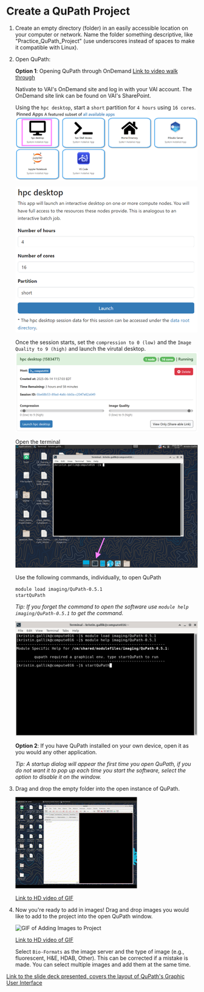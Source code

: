 # Create a QuPath Project
1. Create an empty directory (folder) in an easily accessible location on your computer or network. Name the folder something descriptive, like "Practice_QuPath_Project" (use underscores instead of spaces to make it compatible with Linux).
2. Open QuPath:

    **Option 1**: Opening QuPath through OnDemand
    [Link to video walk through](https://vanandelinstitute.sharepoint.com/:v:/s/optical/EfpUD6Mp1U1LpWS3P44X38wBOOi02MNeVR-qQpkoK-a7Cw?e=cy5SNH&nav=eyJyZWZlcnJhbEluZm8iOnsicmVmZXJyYWxBcHAiOiJTdHJlYW1XZWJBcHAiLCJyZWZlcnJhbFZpZXciOiJTaGFyZURpYWxvZy1MaW5rIiwicmVmZXJyYWxBcHBQbGF0Zm9ybSI6IldlYiIsInJlZmVycmFsTW9kZSI6InZpZXcifX0%3D)
    
    Nativate to VAI's OnDemand site and log in with your VAI account. The OnDemand site link can be found on VAI's SharePoint.

    Using the `hpc desktop`, start a `short` partition for `4 hours` using `16 cores`.
    ![Image of HPC OnDemand System](/Tutorials/Tutorial_Imgs/OnDemand_pic.png)

    ![Image of short partition settings](/Tutorials/Tutorial_Imgs/OnDemand_short_partition_pic.png)
    
    Once the session starts, set the `compression to 0 (low)` and the `Image Quality to 9 (high)` and launch the virutal desktop.
    ![Image of Virtual Desktop settings](/Tutorials/Tutorial_Imgs/OnDemand_desktop_settings_pic.png)

    Open the terminal
    ![Picture of Terminal window and app location](/Tutorials/Tutorial_Imgs/Terimal_pic.png)

    Use the following commands, individually, to open QuPath
    ```
    module load imaging/QuPath-0.5.1
    startQuPath
    ```
    *Tip: If you forget the command to open the software use `module help imaging/QuPath-0.5.1` to get the command.*

    ![Terminal Commands to Open QuPath](/Tutorials/Tutorial_Imgs/Terimal_Commands_pic.png)

    **Option 2**: If you have QuPath installed on your own device, open it as you would any other application.

    *Tip: A startup dialog will appear the first time you open QuPath, if you do not want it to pop up each time you start the software, select the option to disable it on the window.*


3. Drag and drop the empty folder into the open instance of QuPath.

    ![GIF of Creating a Project](/Tutorials/Tutorial_Imgs/Create_QuPath_Project-2.gif)

    [Link to HD video of GIF](https://vanandelinstitute-my.sharepoint.com/:v:/g/personal/kristin_gallik_vai_org/ERhK065VogdClsJmVZ3Ml-UBhhr9p4Hy_Aq2wNvSC_HsYQ?e=gfpV6W&nav=eyJyZWZlcnJhbEluZm8iOnsicmVmZXJyYWxBcHAiOiJTdHJlYW1XZWJBcHAiLCJyZWZlcnJhbFZpZXciOiJTaGFyZURpYWxvZy1MaW5rIiwicmVmZXJyYWxBcHBQbGF0Zm9ybSI6IldlYiIsInJlZmVycmFsTW9kZSI6InZpZXcifX0%3D)
4. Now you're ready to add in images! Drag and drop images you would like to add to the project into the open QuPath window.

    ![GIF of Adding Images to Project](/Tutorials/Tutorial_Imgs/Adding_Images.gif)
    
    [Link to HD video of GIF](https://vanandelinstitute-my.sharepoint.com/:v:/g/personal/kristin_gallik_vai_org/EdF_U07qQhdHoG4uNjMmOjsBb7V7W9bvyvE4FcMSaFXTEw?e=MtjvNQ&nav=eyJyZWZlcnJhbEluZm8iOnsicmVmZXJyYWxBcHAiOiJTdHJlYW1XZWJBcHAiLCJyZWZlcnJhbFZpZXciOiJTaGFyZURpYWxvZy1MaW5rIiwicmVmZXJyYWxBcHBQbGF0Zm9ybSI6IldlYiIsInJlZmVycmFsTW9kZSI6InZpZXcifX0%3D)

    Select `Bio-Formats` as the image server and the type of image (e.g., fluorescent, H&E, HDAB, Other). This can be corrected if a mistake is made. You can select multiple images and add them at the same time.

[Link to the slide deck presented, covers the layout of QuPath's Graphic User Interface](https://vanandelinstitute-my.sharepoint.com/:p:/g/personal/kristin_gallik_vai_org/EW2hmxe3mDJBmM5PNXSkau4BSGk77gxMTWqw_CFqQ10eiw?e=b7hiwj)